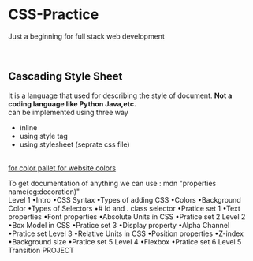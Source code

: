 # CSS-Practice
Just a beginning for full stack web development

<br>
<h2>Cascading Style Sheet</h2>
<p> 
It is a language that used for describing the style of document.
<b>
Not a coding language like Python Java,etc.
</b>
<br>
can be implemented using three way
<ul>
<li>inline </li>
<li>using style tag </li>
<li>using stylesheet (seprate css file) </li>
</ul>
<br>
<a href="https://coolors.co/"> for color pallet for website colors</a>
<br>

To get documentation of anything we can use : mdn "properties name(eg:decoration)"
<br>
Level 1
    •Intro
    •CSS Syntax
    •Types of adding CSS
    •Colors
    •Background Color
    •Types of Selectors
    •# Id and . class selector
    •Pratice set 1 
    •Text properties
    •Font properties
    •Absolute Units in CSS
    •Pratice set 2 
Level 2 
    •Box Model in CSS
    •Pratice set 3 
    •Display property
    •Alpha Channel
    •Pratice set 
Level 3 
    •Relative Units in CSS
    •Position properties
    •Z-index
    •Background size
    •Pratice set 5 
Level 4 
    •Flexbox
    •Pratice set 6 
Level 5 
    Transition 
   PROJECT 